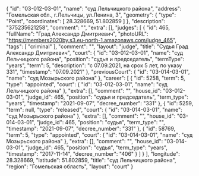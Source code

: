 {
    "id": "03-012-03-01",
    "name": "суд Лельчицкого района",
    "address": "Гомельская обл., г.Лельчицы, ул.Ленина, 3",
    "geometry": {
        "type": "Point",
        "coordinates": [
            28.328669,
            51.802859
        ]
    },
    "description": "375235621258",
    "comment": "",
    "extra": [],
    "judges": [
        {
            "id": 465,
            "fullName": "Град Александр Дмитриевич",
            "photoURL": "https://members2020by.s3.eu-north-1.amazonaws.com/judge_465",
            "tags": [
                "criminal"
            ],
            "comment": "",
            "layout": "judge",
            "title": "Судья Град Александр Дмитриевич",
            "court": {
                "id": "03-012-03-01",
                "name": "суд Лельчицкого района",
                "position": "судья и председатель",
                "termType": "years",
                "term": 5,
                "description": "c 07.09.2021, на срок 5 лет, по указу 331",
                "timestamp": "07.09.2021"
            },
            "previousCourt": {
                "id": "03-014-03-01",
                "name": "суд Мозырьского района"
            },
            "career": [
                {
                    "id": 5258,
                    "term": 5,
                    "type": "appointed",
                    "court": {
                        "id": "03-012-03-01",
                        "name": "суд Лельчицкого района"
                    },
                    "extra": [],
                    "comment": "",
                    "house_id": "03-012-03-01",
                    "judge_id": 465,
                    "position": "судья и председатель",
                    "term_type": "years",
                    "timestamp": "2021-09-07",
                    "decree_number": "331"
                },
                {
                    "id": 5259,
                    "term": null,
                    "type": "released",
                    "court": {
                        "id": "03-014-03-01",
                        "name": "суд Мозырьского района"
                    },
                    "extra": [],
                    "comment": "",
                    "house_id": "03-014-03-01",
                    "judge_id": 465,
                    "position": "судья",
                    "term_type": "",
                    "timestamp": "2021-09-07",
                    "decree_number": "331"
                },
                {
                    "id": 58769,
                    "term": 5,
                    "type": "appointed",
                    "court": {
                        "id": "03-014-03-01",
                        "name": "суд Мозырьского района"
                    },
                    "extra": [],
                    "comment": "",
                    "house_id": "03-014-03-01",
                    "judge_id": 465,
                    "position": "судья",
                    "term_type": "years",
                    "timestamp": "2017-11-14",
                    "decree_number": "406"
                }
            ]
        }
    ],
    "longitude": 28.328669,
    "latitude": 51.802859,
    "title": "суд Лельчицкого района",
    "region": "Гомельская область",
    "layout": "court"
}